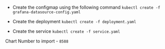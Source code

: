 - Create the configmap using the following command
``` kubectl create -f grafana-datasource-config.yaml ```

- Create the deployment
``` kubectl create -f deployment.yaml ```

- Create the service
``` kubectl create -f service.yaml ```

Chart Number to import - ``` 8588 ```
